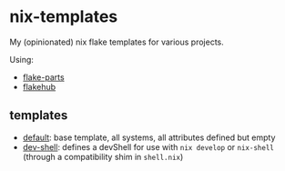 # nix-templates

My (opinionated) nix flake templates for various projects.

Using:

- [flake-parts](https://github.com/hercules-ci/flake-parts)
- [flakehub](https://flakehub.com/)

## templates

- [default](./default/): base template, all systems, all attributes defined but
  empty
- [dev-shell](./dev-shell/): defines a devShell for use with `nix develop` or
  `nix-shell` (through a compatibility shim in `shell.nix`)
